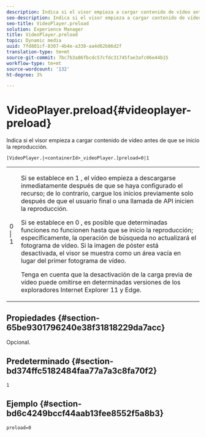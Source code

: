 ```yaml
---
description: Indica si el visor empieza a cargar contenido de vídeo antes de que se inicio la reproducción.
seo-description: Indica si el visor empieza a cargar contenido de vídeo antes de que se inicio la reproducción.
seo-title: VideoPlayer.preload
solution: Experience Manager
title: VideoPlayer.preload
topic: Dynamic media
uuid: 7fd801cf-8307-4b4e-a338-aa4d62b86d2f
translation-type: tm+mt
source-git-commit: 7bc7b3a86fbcdc57cfdc31745fae3afc06e44b15
workflow-type: tm+mt
source-wordcount: '132'
ht-degree: 3%

---
```



# VideoPlayer.preload{#videoplayer-preload}

Indica si el visor empieza a cargar contenido de vídeo antes de que se inicio la reproducción.

`[VideoPlayer.|<containerId>_videoPlayer.]preload=0|1`

<table id="table_AE7AAFA9B4374E31B51D06511EB96401"> 
 <tbody> 
  <tr> 
   <td colname="col1"> <p> <span class="codeph"> 0 | 1 </span> </p> </td> 
   <td colname="col2"> <p> Si se establece en <span class="codeph"> 1 </span>, el vídeo empieza a descargarse inmediatamente después de que se haya configurado el recurso; de lo contrario, cargue los inicios previamente solo después de que el usuario final o una llamada de API inicien la reproducción. </p> <p>Si se establece en <span class="codeph"> 0 </span>, es posible que determinadas funciones no funcionen hasta que se inicio la reproducción; específicamente, la operación de búsqueda no actualizará el fotograma de vídeo. Si la imagen de póster está desactivada, el visor se muestra como un área vacía en lugar del primer fotograma de vídeo. </p> <p>Tenga en cuenta que la desactivación de la carga previa de vídeo puede omitirse en determinadas versiones de los exploradores Internet Explorer 11 y Edge. </p> </td> 
  </tr> 
 </tbody> 
</table>

## Propiedades {#section-65be9301796240e38f31818229da7acc}

Opcional.

## Predeterminado {#section-bd374ffc5182484faa77a7a3c8fa70f2}

`1`

## Ejemplo {#section-bd6c4249bccf44aab13fee8552f5a8b3}

`preload=0`
